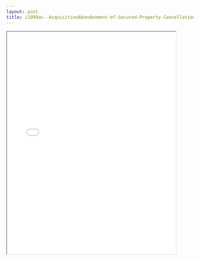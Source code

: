 ```yaml
---
layout: post
title: i1099ac--AcquisitionAbandonment-of-Secured-Property-Cancellation-of-Debt
---
```


<div class="pdf-container">
<iframe src="/ea/_pdf-2-md/i1099ac--AcquisitionAbandonment-of-Secured-Property-Cancellation-of-Debt.pdf" height="600" width="90%" allowFullScreen="true"></iframe>
</div>

